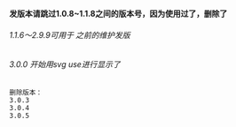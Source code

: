 #### 发版本请跳过1.0.8~1.1.8之间的版本号，因为使用过了，删除了

###### 1.1.6～2.9.9可用于 之前的维护发版

###### 3.0.0 开始用svg use进行显示了
    删除版本：
    3.0.3
    3.0.4
    3.0.5
